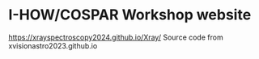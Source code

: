 
# I-HOW/COSPAR Workshop website
https://xrayspectroscopy2024.github.io/Xray/
Source code from xvisionastro2023.github.io

